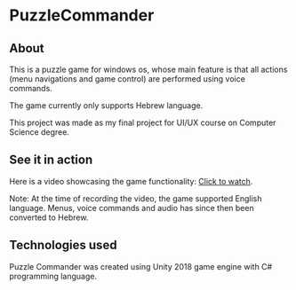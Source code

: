 # PuzzleCommander

## About

This is a puzzle game for windows os, whose main feature is that all actions (menu navigations and game control) are performed using voice commands.

The game currently only supports Hebrew language.

This project was made as my final project for UI/UX course on Computer Science degree.

## See it in action

Here is a video showcasing the game functionality: [Click to watch](https://www.youtube.com/watch?v=SSPF4gGpDHI&ab_channel=SaharTabush).

Note: At the time of recording the video, the game supported English language. Menus, voice commands and audio has since then been converted to Hebrew.

## Technologies used

Puzzle Commander was created using Unity 2018 game engine with C# programming language.
